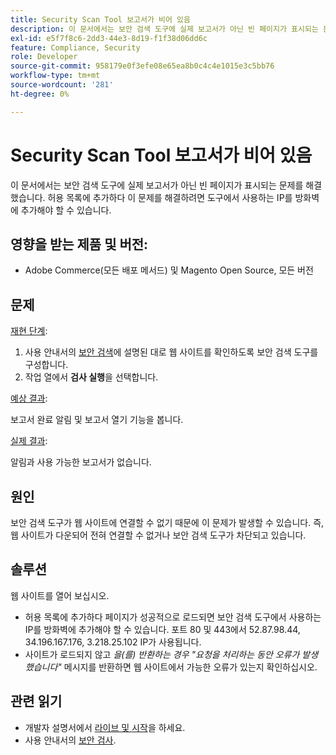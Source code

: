 ```yaml
---
title: Security Scan Tool 보고서가 비어 있음
description: 이 문서에서는 보안 검색 도구에 실제 보고서가 아닌 빈 페이지가 표시되는 문제를 해결했습니다. 허용 목록에 추가하다 이 문제를 해결하려면 도구에서 사용하는 IP를 방화벽에 추가해야 할 수 있습니다.
exl-id: e5f7f8c6-2dd3-44e3-8d19-f1f38d06dd6c
feature: Compliance, Security
role: Developer
source-git-commit: 958179e0f3efe08e65ea8b0c4c4e1015e3c5bb76
workflow-type: tm+mt
source-wordcount: '281'
ht-degree: 0%

---
```


# Security Scan Tool 보고서가 비어 있음

이 문서에서는 보안 검색 도구에 실제 보고서가 아닌 빈 페이지가 표시되는 문제를 해결했습니다. 허용 목록에 추가하다 이 문제를 해결하려면 도구에서 사용하는 IP를 방화벽에 추가해야 할 수 있습니다.

## 영향을 받는 제품 및 버전:

* Adobe Commerce(모든 배포 메서드) 및 Magento Open Source, 모든 버전

## 문제

<u>재현 단계</u>:

1. 사용 안내서의 [보안 검색](https://docs.magento.com/m2/ee/user_guide/magento/security-scan.html)에 설명된 대로 웹 사이트를 확인하도록 보안 검색 도구를 구성합니다.
1. 작업 열에서 **검사 실행**&#x200B;을 선택합니다.

<u>예상 결과</u>:

보고서 완료 알림 및 보고서 열기 기능을 봅니다.

<u>실제 결과</u>:

알림과 사용 가능한 보고서가 없습니다.

## 원인

보안 검색 도구가 웹 사이트에 연결할 수 없기 때문에 이 문제가 발생할 수 있습니다. 즉, 웹 사이트가 다운되어 전혀 연결할 수 없거나 보안 검색 도구가 차단되고 있습니다.

## 솔루션

웹 사이트를 열어 보십시오.

* 허용 목록에 추가하다 페이지가 성공적으로 로드되면 보안 검색 도구에서 사용하는 IP를 방화벽에 추가해야 할 수 있습니다. 포트 80 및 443에서 52.87.98.44, 34.196.167.176, 3.218.25.102 IP가 사용됩니다.
* 사이트가 로드되지 않고 *을(를) 반환하는 경우 &quot;요청을 처리하는 동안 오류가 발생했습니다&quot;* 메시지를 반환하면 웹 사이트에서 가능한 오류가 있는지 확인하십시오.

## 관련 읽기

* 개발자 설명서에서 [라이브 및 시작](https://devdocs.magento.com/guides/v2.3/cloud/live/live.html?_ga=2.73579601.273749082.1559572284-888339099.1547722854#security-scan)을 하세요.
* 사용 안내서의 [보안 검사](https://docs.magento.com/m2/ee/user_guide/magento/security-scan.html).
